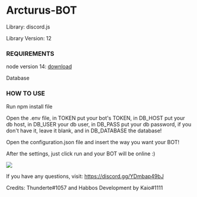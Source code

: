 # Arcturus-BOT
Library: discord.js

Library Version: 12

<h3 align="left">REQUIREMENTS</h3>

node version 14: <a href="https://nodejs.org/download/release/v14.18.3/">download</a>

Database

<h3 align="left">HOW TO USE</h3>

Run npm install file

Open the .env file, in TOKEN put your bot's TOKEN,
in DB_HOST put your db host, in DB_USER your db user, in DB_PASS put your db password, if you don't have it, leave it blank, and in DB_DATABASE the database!

Open the configuration.json file and insert the way you want your BOT!

After the settings, just click run and your BOT will be online :)

<img src="https://i.imgur.com/vrkoaTA.gif" align="center" />

If you have any questions, visit: https://discord.gg/YDmbap49bJ

Credits: Thunderte#1057 and Habbos Development by Kaio#1111
